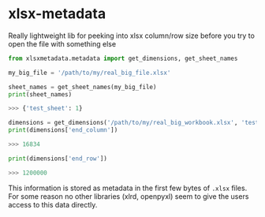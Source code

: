 # xlsx-metadata
Really lightweight lib for peeking into xlsx column/row size before you try to open the file with something else

```python
from xlsxmetadata.metadata import get_dimensions, get_sheet_names

my_big_file = '/path/to/my/real_big_file.xlsx'

sheet_names = get_sheet_names(my_big_file)
print(sheet_names)

>>> {'test_sheet': 1}

dimensions = get_dimensions('/path/to/my/real_big_workbook.xlsx', 'test_sheet')
print(dimensions['end_column'])

>>> 16834

print(dimensions['end_row'])

>>> 1200000
```

This information is stored as metadata in the first few bytes of `.xlsx` files. For some reason no other libraries (xlrd, openpyxl) seem to give the users access to this data directly.
